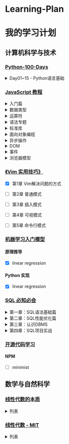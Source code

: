 # Learning-Plan

# 我的学习计划


## 计算机科学与技术


### [Python-100-Days](https://github.com/jackfrued/Python-100-Days)

<details>
<summary>Day01~15 - Python语言基础</summary>

- [x] Day01 - 初识Python
- [x] Day02 - 语言元素
- [x] Day03 - 分支结构
- [x] Day04 - 循环结构
- [x] Day05 - 构造程序逻辑
- [x] Day06 - 函数和模块的使用
- [x] Day07 - 字符串和常用数据结构
- [x] Day08 - 面向对象编程基础
- [x] Day09 - 面向对象进阶
- [ ] Day10 - 图形用户界面和游戏开发
- [x] Day11 - 文件和异常
- [ ] Day12 - 字符串和正则表达式
- [ ] Day13 - 进程和线程
- [ ] Day14 - 网络编程入门和网络应用开发
- [x] Day15 - 图像和文档处理
</details>


### [JavaScript 教程](https://wangdoc.com/javascript/)

<details>
<summary>入门篇</summary>

- [x] 导论
- [x] 历史
- [x] 基本语法
</details>
<details>
<summary>数据类型</summary>

- [x] 概述
- [x] null，undefined 和布尔值
- [x] 数值
- [x] 字符串
- [x] 对象
- [x] 函数
- [x] 数组
</details>
<details>
<summary>运算符</summary>

- [x] 算术运算符
- [x] 比较运算符
- [x] 布尔运算符
- [ ] 二进制位运算符
- [ ] 其他运算符，运算顺序
</details>
<details>
<summary>语法专题</summary>

- [x] 数据类型的转换
- [x] 错误处理机制
- [x] 编程风格
- [ ] console 对象与控制台
</details>
<details>
<summary>标准库</summary>

- [x] Object 对象
- [x] 属性描述对象
- [ ] Array 对象
- [ ] 包装对象
- [ ] Boolean 对象
- [ ] Number 对象
- [ ] String 对象
- [ ] Math 对象
- [ ] Date 对象
- [ ] RegExp 对象
- [ ] JSON 对象
</details>
<details>
<summary>面向对象编程</summary>

- [x] 实例对象与 new 命令
- [ ] this 关键字
- [ ] 对象的继承
- [ ] Object 对象的相关方法
- [ ] 严格模式
</details>
<details>
<summary>异步操作</summary>

- [ ] 概述
- [ ] 定时器
- [ ] Promise 对象
</details>
<details>
<summary>DOM</summary>

- [ ] 概述
- [ ] Node 接口
- [ ] NodeList 接口，HTMLCollection 接口
- [ ] ParentNode 接口，ChildNode 接口
- [ ] Document 节点
- [ ] Element 节点
- [ ] 属性的操作
- [ ] Text 节点和 DocumentFragment 节点
- [ ] CSS 操作
- [ ] Mutation Observer API
</details>
<details>
<summary>事件</summary>

- [ ] EventTarget 接口
- [ ] 事件模型
- [ ] Event 对象
- [ ] 鼠标事件
- [ ] 键盘事件
- [ ] 进度事件
- [ ] 表单事件
- [ ] 触摸事件
- [ ] 拖拉事件
- [ ] 其他常见事件
- [ ] GlobalEventHandlers 接口
</details>
<details>
<summary>浏览器模型</summary>

- [ ] 浏览器模型概述
- [ ] window 对象
- [ ] Navigator 对象，Screen 对象
- [ ] Cookie
- [ ] XMLHttpRequest 对象
- [ ] 同源限制
- [ ] CORS 通信
- [ ] Storage 接口
- [ ] History 对象
- [ ] Location 对象，URL 对象，URLSearchParams 对象
- [ ] ArrayBuffer 对象，Blob 对象
- [ ] File 对象，FileList 对象，FileReader 对象
- [ ] 表单，FormData 对象
- [ ] IndexedDB API
- [ ] Web Worker
</details>



### [《Vim 实用技巧》](https://book.douban.com/subject/25869486/)

- [x] 第1章 Vim解决问题的方式
- [ ] 第2章 普通模式
- [ ] 第3章 插入模式
- [ ] 第4章 可视模式
- [ ] 第5章 命令行模式



### [机器学习入门模型]()

#### 原理推导
- [x] linear regression

#### Python 实现
- [x] linear regression



### [SQL 必知必会](https://time.geekbang.org/column/intro/192)

<details>
<summary>第一章：SQL语法基础篇</summary>

- [x] 01丨了解SQL：一门半衰期很长的语言
- [x] 02丨DBMS的前世今生
- [x] 03丨学会用数据库的方式思考SQL是如何执行的
- [x] 04丨使用DDL创建数据库&数据表时需要注意什么？
- [x] 05丨检索数据：你还在SELECT * 么？
- [x] 06丨数据过滤：SQL数据过滤都有哪些方法？
- [x] 07丨什么是SQL函数？为什么使用SQL函数可能会带来问题？
- [x] 08丨什么是SQL的聚集函数，如何利用它们汇总表的数据？
- [x] 09丨子查询：子查询的种类都有哪些，如何提高子查询的性能？
- [ ] 10丨常用的SQL标准有哪些，在SQL92中是如何使用连接的？
- [ ] 11丨SQL99是如何使用连接的，与SQL92的区别是什么？
- [ ] 12丨视图在SQL中的作用是什么，它是怎样工作的？
- [ ] 13丨什么是存储过程，在实际项目中用得多么？
- [ ] 14丨什么是事务处理，如何使用COMMIT和ROLLBACK进行操作？
- [ ] 15丨初识事务隔离：隔离的级别有哪些，它们都解决了哪些异常问题？
- [ ] 16丨游标：当我们需要逐条处理数据时，该怎么做？
- [ ] 17丨如何使用Python操作MySQL？
- [ ] 18丨SQLAlchemy：如何使用Python ORM框架来操作MySQL？
- [ ] 19丨基础篇总结：如何理解查询优化、通配符以及存储过程？
</details>
<details>
<summary>第二章：SQL性能优化篇</summary>

- [ ] 20丨当我们思考数据库调优的时候，都有哪些维度可以选择？
- [ ] 21丨范式设计：数据表的范式有哪些，3NF指的是什么？
- [ ] 22丨反范式设计：3NF有什么不足，为什么有时候需要反范式设计？
- [ ] 23丨索引的概览：用还是不用索引，这是一个问题
- [ ] 24丨索引的原理：我们为什么用B+树来做索引？
- [ ] 25丨Hash索引的底层原理是什么？
- [ ] 26丨索引的使用原则：如何通过索引让SQL查询效率最大化？
- [ ] 27丨从数据页的角度理解B+树查询
- [ ] 28丨从磁盘I/O的角度理解SQL查询的成本
- [ ] 29丨为什么没有理想的索引？
- [ ] 30丨锁：悲观锁和乐观锁是什么？
- [ ] 31丨为什么大部分RDBMS都会支持MVCC？
- [ ] 32丨查询优化器是如何工作的？
- [ ] 33丨如何使用性能分析工具定位SQL执行慢的原因？
- [ ] 34丨答疑篇：关于索引以及缓冲池的一些解惑
- [ ] 35丨数据库主从同步的作用是什么，如何解决数据不一致问题？
- [ ] 36丨数据库没有备份，没有使用Binlog的情况下，如何恢复数据？
- [ ] 37丨SQL注入：你的SQL是如何被注入的？
</details>
<details>
<summary>第三章：认识DBMS</summary>

- [ ] 38丨如何在Excel中使用SQL语言？
- [ ] 39丨WebSQL：如何在H5中存储一个本地数据库？
- [ ] 40丨SQLite：为什么微信用SQLite存储聊天记录？
- [ ] 41丨初识Redis：Redis为什么会这么快？
- [ ] 42丨如何使用Redis来实现多用户抢票问题
- [ ] 43丨如何使用Redis搭建玩家排行榜？
- [ ] 44丨DBMS篇总结和答疑：用SQLite做词云
</details>
<details>
<summary>第四章：SQL项目实战</summary>

- [ ] 45丨数据清洗：如何使用SQL对数据进行清洗？
- [ ] 46丨数据集成：如何对各种数据库进行集成和转换？
- [ ] 47丨如何利用SQL对零售数据进行分析？
</details>



### [开源代码学习](###)

#### NPM
- [ ] minimist




## 数学与自然科学


### [线性代数的本质](https://www.bilibili.com/video/av6731067)

<details>
<summary>列表</summary>

- [x] 00 - 序言
- [x] 01 - 向量究竟是什么？
- [x] 02 - 线性组合、张成的空间与基
- [x] 03 - 矩阵与线性变换
- [x] 04 - 矩阵乘法与线性变换符合
- [x] 05 - 行列式
- [x] 06 - 逆矩阵、列空间与零空间
- [x] 07 - 点积与对偶性
- [x] 08 - 叉积
- [x] 09 - 基变换
- [x] 10 - 特征向量与特征值
- [x] 11 - 抽象向量空间
- [ ] 12 - 克莱姆法则，几何解释
</details>



### [线性代数 - MIT](https://www.bilibili.com/video/av46288016)

<details>
<summary>列表</summary>

- [x] 01 - 方程组的几何解释
- [ ] 02 - 矩阵消元
- [ ] 03 - 矩阵的乘法和逆
- [ ] 04 - A的LU分解
- [ ] 05 - 转置、置换、向量空间
- [ ] 06 - 列空间和零空间
- [ ] 07 - Ax=0：主变量、特解
- [ ] 08 - Ax=b：可解性及解的结构
- [ ] 09 - 线性相关性、基、维数
- [ ] 10 - 四个基本子空间
- [ ] 11 - 矩阵空间、秩1矩阵和小世界图
- [ ] 12 - 图和网络
- [ ] 13 - 复习一
- [ ] 14 - 正交向量与子空间
- [ ] 15 - 投影到子空间
- [ ] 16 - 投影矩阵和最小二乘
- [ ] 17 - 正交矩阵和革兰氏-施密特
- [ ] 18 - 行列式性质
- [ ] 19 - 行列式公式和辅因子
- [ ] 20 - 克拉默法则、逆矩阵、体积
- [ ] 21 - 特征值和特征向量
- [ ] 22 - 对角化和A的权力
- [ ] 23 - 微分方程和exp(At)
- [ ] 24 - 马尔可夫矩阵、傅立叶级数
- [ ] 25 - 复习二
- [ ] 26 - 对称矩阵的正定性
- [ ] 27 - 复杂的矩阵，快速傅立叶变换
- [ ] 28 - 正定矩阵和最小值
- [ ] 29 - 相似矩阵和约旦表
- [ ] 30 - 奇异值分解
- [ ] 31 - 线性变换及其矩阵
- [ ] 32 - 基础的变化、图像压缩
- [ ] 33 - 单元检测3复习
- [ ] 34 - 左、右逆、伪逆
- [ ] 35 - 期末复习 
</details>
